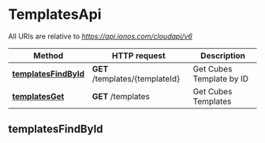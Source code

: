 # TemplatesApi

All URIs are relative to *https://api.ionos.com/cloudapi/v6*

| Method | HTTP request | Description |
| ------ | ------------ | ----------- |
| [**templatesFindById**](TemplatesApi.md#templatesfindbyid) | **GET** /templates/{templateId} | Get Cubes Template by ID |
| [**templatesGet**](TemplatesApi.md#templatesget) | **GET** /templates | Get Cubes Templates |


## templatesFindById

> <Template> templatesFindById(templateId, opts)

Get Cubes Template by ID

Retrieves the properties of the Cubes template specified by its ID.

### Examples

```javascript
const ionoscloud = require('@ionos-cloud/sdk-nodejs');
// setup authorization
const config = new ionoscloud.Configuration({
    username: 'YOUR_USERNAME',
    password: 'YOUR_PASSWORD',
    apiKey: 'YOUR_API_KEY'
});
const api_instance = new ionoscloud.TemplatesApi(config);
// Get Cubes Template by ID
api_instance
  .templatesFindById({
    templateId: templateId_example,
    depth: 56, 
        options: {}
  })
  .then((response) => console.log(response.data))
  .catch((error) => console.log(error.response.data));
```

### Parameters

| Name | Type | Description | Notes |
| ---- | ---- | ----------- | ----- |
| **templateId** | **string** | The unique template ID. | [default to undefined] |
| **depth** | **number** | Controls the detail depth of the response objects.  GET /datacenters/[ID]  - depth&#x3D;0: Only direct properties are included; children (servers and other elements) are not included.  - depth&#x3D;1: Direct properties and children references are included.  - depth&#x3D;2: Direct properties and children properties are included.  - depth&#x3D;3: Direct properties and children properties and children\&#39;s children are included.  - depth&#x3D;... and so on | [optional][default to 0] |

### Return type

[**Template**](../models/Template.md)

### Authorization

BasicAuthentication, TokenAuthentication

### HTTP request headers

- **Content-Type**: Not defined
- **Accept**: application/json


## templatesGet

> <Templates> templatesGet(opts)

Get Cubes Templates

Retrieves all available templates.  Templates provide a pre-defined configuration for Cube servers.    >Templates are read-only and cannot be created, modified, or deleted by users.

### Examples

```javascript
const ionoscloud = require('@ionos-cloud/sdk-nodejs');
// setup authorization
const config = new ionoscloud.Configuration({
    username: 'YOUR_USERNAME',
    password: 'YOUR_PASSWORD',
    apiKey: 'YOUR_API_KEY'
});
const api_instance = new ionoscloud.TemplatesApi(config);
var filterMap = new Map()
filterMap.set("<property_name>", "<property_value>")
// Get Cubes Templates
api_instance
  .templatesGet({
    depth: 56
    orderBy: "<property_name>"
    maxResults: 2,
    filters: filterMap
    options: {}
  })
  .then((response) => console.log(response.data))
  .catch((error) => console.log(error.response.data));
```

### Parameters

| Name | Type | Description | Notes |
| ---- | ---- | ----------- | ----- |
| **depth** | **number** | Controls the detail depth of the response objects.  GET /datacenters/[ID]  - depth&#x3D;0: Only direct properties are included; children (servers and other elements) are not included.  - depth&#x3D;1: Direct properties and children references are included.  - depth&#x3D;2: Direct properties and children properties are included.  - depth&#x3D;3: Direct properties and children properties and children\&#39;s children are included.  - depth&#x3D;... and so on | [optional][default to 0] |

### Return type

[**Templates**](../models/Templates.md)

### Authorization

BasicAuthentication, TokenAuthentication

### HTTP request headers

- **Content-Type**: Not defined
- **Accept**: application/json

